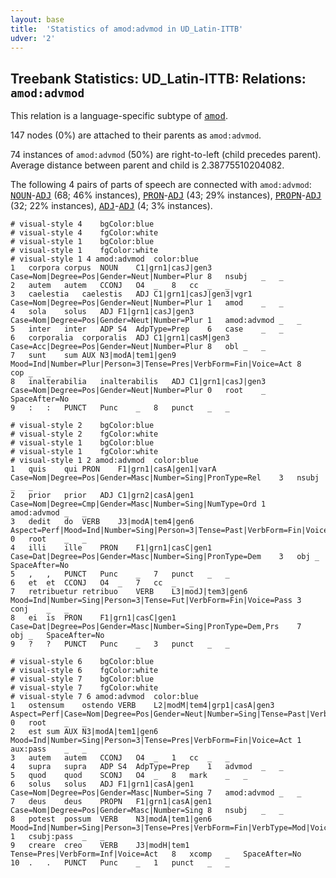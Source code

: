 ```yaml
---
layout: base
title:  'Statistics of amod:advmod in UD_Latin-ITTB'
udver: '2'
---
```


## Treebank Statistics: UD_Latin-ITTB: Relations: `amod:advmod`

This relation is a language-specific subtype of <tt><a href="la_ittb-dep-amod.html">amod</a></tt>.

147 nodes (0%) are attached to their parents as `amod:advmod`.

74 instances of `amod:advmod` (50%) are right-to-left (child precedes parent).
Average distance between parent and child is 2.38775510204082.

The following 4 pairs of parts of speech are connected with `amod:advmod`: <tt><a href="la_ittb-pos-NOUN.html">NOUN</a></tt>-<tt><a href="la_ittb-pos-ADJ.html">ADJ</a></tt> (68; 46% instances), <tt><a href="la_ittb-pos-PRON.html">PRON</a></tt>-<tt><a href="la_ittb-pos-ADJ.html">ADJ</a></tt> (43; 29% instances), <tt><a href="la_ittb-pos-PROPN.html">PROPN</a></tt>-<tt><a href="la_ittb-pos-ADJ.html">ADJ</a></tt> (32; 22% instances), <tt><a href="la_ittb-pos-ADJ.html">ADJ</a></tt>-<tt><a href="la_ittb-pos-ADJ.html">ADJ</a></tt> (4; 3% instances).


~~~ conllu
# visual-style 4	bgColor:blue
# visual-style 4	fgColor:white
# visual-style 1	bgColor:blue
# visual-style 1	fgColor:white
# visual-style 1 4 amod:advmod	color:blue
1	corpora	corpus	NOUN	C1|grn1|casJ|gen3	Case=Nom|Degree=Pos|Gender=Neut|Number=Plur	8	nsubj	_	_
2	autem	autem	CCONJ	O4	_	8	cc	_	_
3	caelestia	caelestis	ADJ	C1|grn1|casJ|gen3|vgr1	Case=Nom|Degree=Pos|Gender=Neut|Number=Plur	1	amod	_	_
4	sola	solus	ADJ	F1|grn1|casJ|gen3	Case=Nom|Degree=Pos|Gender=Neut|Number=Plur	1	amod:advmod	_	_
5	inter	inter	ADP	S4	AdpType=Prep	6	case	_	_
6	corporalia	corporalis	ADJ	C1|grn1|casM|gen3	Case=Acc|Degree=Pos|Gender=Neut|Number=Plur	8	obl	_	_
7	sunt	sum	AUX	N3|modA|tem1|gen9	Mood=Ind|Number=Plur|Person=3|Tense=Pres|VerbForm=Fin|Voice=Act	8	cop	_	_
8	inalterabilia	inalterabilis	ADJ	C1|grn1|casJ|gen3	Case=Nom|Degree=Pos|Gender=Neut|Number=Plur	0	root	_	SpaceAfter=No
9	:	:	PUNCT	Punc	_	8	punct	_	_

~~~


~~~ conllu
# visual-style 2	bgColor:blue
# visual-style 2	fgColor:white
# visual-style 1	bgColor:blue
# visual-style 1	fgColor:white
# visual-style 1 2 amod:advmod	color:blue
1	quis	qui	PRON	F1|grn1|casA|gen1|varA	Case=Nom|Degree=Pos|Gender=Masc|Number=Sing|PronType=Rel	3	nsubj	_	_
2	prior	prior	ADJ	C1|grn2|casA|gen1	Case=Nom|Degree=Cmp|Gender=Masc|Number=Sing|NumType=Ord	1	amod:advmod	_	_
3	dedit	do	VERB	J3|modA|tem4|gen6	Aspect=Perf|Mood=Ind|Number=Sing|Person=3|Tense=Past|VerbForm=Fin|Voice=Act	0	root	_	_
4	illi	ille	PRON	F1|grn1|casC|gen1	Case=Dat|Degree=Pos|Gender=Masc|Number=Sing|PronType=Dem	3	obj	_	SpaceAfter=No
5	,	,	PUNCT	Punc	_	7	punct	_	_
6	et	et	CCONJ	O4	_	7	cc	_	_
7	retribuetur	retribuo	VERB	L3|modJ|tem3|gen6	Mood=Ind|Number=Sing|Person=3|Tense=Fut|VerbForm=Fin|Voice=Pass	3	conj	_	_
8	ei	is	PRON	F1|grn1|casC|gen1	Case=Dat|Degree=Pos|Gender=Masc|Number=Sing|PronType=Dem,Prs	7	obj	_	SpaceAfter=No
9	?	?	PUNCT	Punc	_	3	punct	_	_

~~~


~~~ conllu
# visual-style 6	bgColor:blue
# visual-style 6	fgColor:white
# visual-style 7	bgColor:blue
# visual-style 7	fgColor:white
# visual-style 7 6 amod:advmod	color:blue
1	ostensum	ostendo	VERB	L2|modM|tem4|grp1|casA|gen3	Aspect=Perf|Case=Nom|Degree=Pos|Gender=Neut|Number=Sing|Tense=Past|VerbForm=Part|Voice=Pass	0	root	_	_
2	est	sum	AUX	N3|modA|tem1|gen6	Mood=Ind|Number=Sing|Person=3|Tense=Pres|VerbForm=Fin|Voice=Act	1	aux:pass	_	_
3	autem	autem	CCONJ	O4	_	1	cc	_	_
4	supra	supra	ADP	S4	AdpType=Prep	1	advmod	_	_
5	quod	quod	SCONJ	O4	_	8	mark	_	_
6	solus	solus	ADJ	F1|grn1|casA|gen1	Case=Nom|Degree=Pos|Gender=Masc|Number=Sing	7	amod:advmod	_	_
7	deus	deus	PROPN	F1|grn1|casA|gen1	Case=Nom|Degree=Pos|Gender=Masc|Number=Sing	8	nsubj	_	_
8	potest	possum	VERB	N3|modA|tem1|gen6	Mood=Ind|Number=Sing|Person=3|Tense=Pres|VerbForm=Fin|VerbType=Mod|Voice=Act	1	csubj:pass	_	_
9	creare	creo	VERB	J3|modH|tem1	Tense=Pres|VerbForm=Inf|Voice=Act	8	xcomp	_	SpaceAfter=No
10	.	.	PUNCT	Punc	_	1	punct	_	_

~~~


